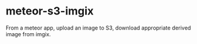 # meteor-s3-imgix
From a meteor app, upload an image to S3, download appropriate derived image from imgix.  
